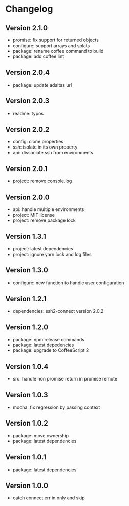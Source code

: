 
# Changelog

## Version 2.1.0

* promise: fix support for returned objects
* configure: support arrays and splats
* package: rename coffee command to build
* package: add coffee lint

## Version 2.0.4

* package: update adaltas url

## Version 2.0.3

* readme: typos

## Version 2.0.2

* config: clone properties
* ssh: isolate in its own property
* api: dissociate ssh from environments

## Version 2.0.1

* project: remove console.log

## Version 2.0.0

* api: handle multiple environments
* project: MIT license
* project: remove package lock

## Version 1.3.1

* project: latest dependencies
* project: ignore yarn lock and log files

## Version 1.3.0

* configure: new function to handle user configuration

## Version 1.2.1

* dependencies: ssh2-connect version 2.0.2

## Version 1.2.0

* package: npm release commands
* package: latest depedencies
* package: upgrade to CoffeeScript 2

## Version 1.0.4

* src: handle non promise return in promise remote

## Version 1.0.3

* mocha: fix regression by passing context

## Version 1.0.2

* package: move ownership
* package: latest dependencies

## Version 1.0.1

* package: latest dependencies

## Version 1.0.0

* catch connect err in only and skip
